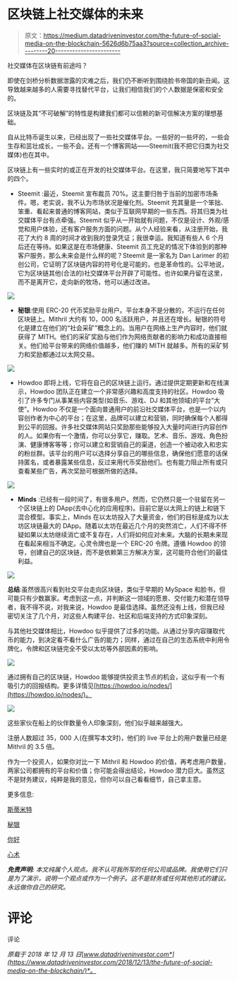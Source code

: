 # 区块链上社交媒体的未来

> 原文：<https://medium.datadriveninvestor.com/the-future-of-social-media-on-the-blockchain-5626d6b75aa3?source=collection_archive---------20----------------------->

社交媒体在区块链有前途吗？

即使在剑桥分析数据泄露的灾难之后，我们仍不断听到围绕脸书帝国的新丑闻。这导致越来越多的人需要寻找替代平台，让我们相信我们的个人数据是保密和安全的。

区块链及其“不可破解”的特性是构建我们都可以信赖的新可信解决方案的理想基础。

自从比特币诞生以来，已经出现了一些社交媒体平台。一些好的一些坏的，一些会生存和茁壮成长，一些不会。还有一个博客网站——Steemit(我不把它归类为社交媒体)也在其中。

区块链上有一些实时的或正在开发的社交媒体平台。在这里，我只简要地写下其中的四个。

*   Steemit :最近，Steemit 宣布裁员 70%。这主要归咎于当前的加密市场条件。嗯，老实说，我不认为市场状况是催化剂。Steemit 充其量是一个笨拙、笨重、看起来普通的博客网站，类似于互联网早期的一些东西。将其归类为社交媒体平台有点牵强。Steemit 似乎从一开始就有问题，不仅是设计、外观/感觉和用户体验，还有客户服务方面的问题。从个人经验来看，从注册开始，我花了大约 8 周的时间才收到我的登录凭证；我很幸运。我知道有些人 6 个月后还在等待。如果这是在市场健康、Steemit 员工充足的情况下体验到的那种客户服务，那么未来会是什么样的呢？Steemit 是一家名为 Dan Larimer 的初创公司，它证明了区块链内容的符号化是可能的，也是革命性的。公平地说，它为区块链其他(合法的)社交媒体平台开辟了可能性。也许如果丹留在这里，而不是离开它，走向新的牧场，他可以通过改进。

![](img/6aa7896626e4c4258bfca944ab30a75e.png)

*   **秘银**:使用 ERC-20 代币奖励平台用户。平台本身不是分散的，不运行在任何区块链上。Mithril 大约有 10，000 名活跃用户，并且还在增长。秘银的符号化是建立在他们的“社会采矿”概念上的。当用户在网络上生产内容时，他们就获得了 MITH。他们的采矿奖励与他们作为网络贡献者的影响力和成功直接相关。他们给平台带来的网络价值越多，他们赚的 MITH 就越多。所有的采矿努力和奖励都通过以太网交易。

![](img/b0841ffdc2bd39c3b4b319cf99ab2201.png)

*   Howdoo 即将上线，它将在自己的区块链上运行。通过提供定期更新和在线演示，Howdoo 团队正在建立一个非常感兴趣和高度支持的社区。Howdoo 吸引了许多专门从事某些内容类型(如音乐、游戏、DJ 和其他领域)的平台“大使”。Howdoo 不仅是一个面向普通用户的前沿社交媒体平台，也是一个以内容创作者为中心的平台；在这里，品牌可以建立和营销，同时确保每个人都得到公平的回报。许多社交媒体网站只奖励那些能够投入大量时间进行内容创作的人。如果你有一个激情，你可以分享它，赚取。艺术、音乐、游戏、角色扮演、健康博客等等；你可以建立和营销自己的渠道，创造一个被动收入和忠实的粉丝群。该平台的用户可以选择分享自己的哪些信息，确保他们愿意的话保持匿名，或者暴露某些信息，反过来用代币奖励他们。也有能力阻止所有或只查看某些广告，再次奖励可根据所做的选择。

![](img/0e52f5534c9da32e18a8f11a13e6e366.png)

*   **Minds** :已经有一段时间了，有很多用户。然而，它仍然只是一个驻留在另一个区块链上的 DApp(去中心化的应用程序)。目前它是以太网上的链上和链下混合模型。事实上，Minds 在以太坊投入了大量资金，他们的目标是成为以太坊区块链最大的 DApp。随着以太坊在最近几个月的突然消亡，人们不得不怀疑如果以太坊继续消亡或不复存在，人们将如何应对未来。大脑的长期未来现在看起来相当不确定。心灵令牌也是一个 ERC-20 令牌。遵循 Howdoo 的领导，创建自己的区块链，而不是依赖第三方解决方案，这可能符合他们的最佳利益。

![](img/1b5859581a7b3aa9d44f225c0ec3b1cd.png)

**总结**:虽然很高兴看到社交平台走向区块链，类似于早期的 MySpace 和脸书，但可能只有少数赢家。考虑到这一点，并判断这一领域的愿景、交付能力和潜在领导者，我不得不说，对我来说，Howdoo 是最佳选择。虽然还没有上线，但我已经密切关注了几个月，对这些人构建平台、社区和后端支持的方式印象深刻。

与其他社交媒体相比，Howdoo 似乎提供了过多的功能。从通过分享内容赚取代币的能力，到决定看不看什么广告的能力；同样，通过在自己的生态系统中利用令牌化，令牌和区块链完全不受以太坊等外部因素的影响。

![](img/4546192bd4d8b5197353dd5017756ffb.png)

通过拥有自己的区块链，Howdoo 能够提供投资主节点的机会，这似乎有一个有吸引力的回报结构。更多详情见[https://howdoo.io/nodes/](https://howdoo.io/nodes/)。

![](img/dd415daa7254a74b8a9d0e91a9ce7d00.png)

这些家伙在船上的伙伴数量令人印象深刻，他们似乎越来越强大。

注册人数超过 35，000 人(在撰写本文时)，他们的 live 平台上的用户数量已经是 Mithril 的 3.5 倍。

作为一个投资人，如果你对比一下 Mithril 和 Howdoo 的价值，再考虑用户数量，两家公司都拥有的平台和价值；你可能会得出结论，Howdoo 潜力巨大。虽然这不是财务建议，纯粹是我的意见，但你可以自己看看细节，自己拿主意。

更多信息:

[斯蒂米特](https://steemit.com/)

[秘银](https://mith.io/)

[你好](https://howdoo.io/)

[心术](https://www.minds.com/)

***免责声明:*** *本文纯属个人观点。我不认可我所写的任何公司或品牌。我使用它们只是为了演示，说明一个观点或作为一个例子。这不是财务或任何其他形式的建议。永远做你自己的研究。*

# 评论

评论

*原载于 2018 年 12 月 13 日*[*www.datadriveninvestor.com*](https://www.datadriveninvestor.com/2018/12/13/the-future-of-social-media-on-the-blockchain/)*。*